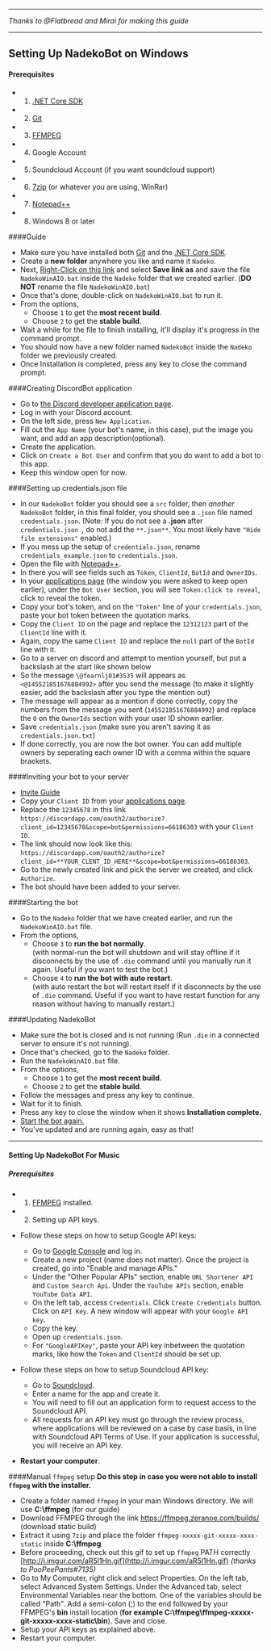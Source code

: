 ________________________________________________________________________________
*Thanks to @Flatbread and Mirai for making this guide*
________________________________________________________________________________

## Setting Up NadekoBot on Windows

#### Prerequisites 
- 1) [.NET Core SDK][.NET Core SDK]
- 2) [Git][Git]
- 3) [FFMPEG][FFMPEG] 
- 4) Google Account
- 5) Soundcloud Account (if you want soundcloud support)
- 6) [7zip][7zip] (or whatever you are using, WinRar)
- 7) [Notepad++][Notepad++]
- 8) Windows 8 or later

####Guide 
- Make sure you have installed both [Git][Git] and the [.NET Core SDK][.NET Core SDK].
- Create a **new folder** anywhere you like and name it `Nadeko`.
- Next, [Right-Click on this link](https://github.com/Kwoth/NadekoBotInstallerWin/raw/master/NadekoWinAIO.bat) and select **Save link as** and save the file `NadekoWinAIO.bat` inside the `Nadeko` folder that we created earlier. (**DO NOT** rename the file `NadekoWinAIO.bat`)
- Once that's done, double-click on `NadekoWinAIO.bat` to run it.
- From the options, 
	- Choose `1` to get the **most recent build**.
	- Choose `2` to get the **stable build**.
- Wait a while for the file to finish installing, it'll display it's progress in the command prompt.
- You should now have a new folder named `NadekoBot` inside the `Nadeko` folder we previously created.
- Once Installation is completed, press any key to close the command prompt.

####Creating DiscordBot application
- Go to [the Discord developer application page][DiscordApp].
- Log in with your Discord account.
- On the left side, press `New Application`.
- Fill out the `App Name` (your bot's name, in this case), put the image you want, and add an app description(optional).
- Create the application.
- Click on `Create a Bot User` and confirm that you do want to add a bot to this app.
- Keep this window open for now.

####Setting up credentials.json file
- In our `NadekoBot` folder you should see a `src` folder, then *another* `NadekoBot` folder, in this final folder, you should see a `.json` file named `credentials.json`. (Note: If you do not see a **.json** after `credentials.json `, do not add the `**.json**`. You most likely have `"Hide file extensions"` enabled.)
- If you mess up the setup of `credentials.json`, rename `credentials_example.json` to `credentials.json`.
- Open the file with [Notepad++][Notepad++].
- In there you will see fields such as `Token`, `ClientId`, `BotId` and `OwnerIDs`.
- In your [applications page][DiscordApp] (the window you were asked to keep open earlier), under the `Bot User` section, you will see `Token:click to reveal`, click to reveal the token.
- Copy your bot's token, and on the `"Token"` line of your `credentials.json`, paste your bot token between the quotation marks.
- Copy the `Client ID` on the page and replace the `12312123` part of the `ClientId` line with it.
- Again, copy the same `Client ID` and replace the `null` part of the `BotId` line with it.
- Go to a server on discord and attempt to mention yourself, but put a backslash at the start like shown below
- So the message `\@fearnlj01#3535` will appears as `<@145521851676884992>` after you send the message (to make it slightly easier, add the backslash after you type the mention out)
- The message will appear as a mention if done correctly, copy the numbers from the message you sent (`145521851676884992`) and replace the `0` on the `OwnerIds` section with your user ID shown earlier.
- Save `credentials.json` (make sure you aren't saving it as `credentials.json.txt`)
- If done correctly, you are now the bot owner. You can add multiple owners by seperating each owner ID with a comma within the square brackets.

####Inviting your bot to your server 
- [Invite Guide][Invite Guide]
- Copy your `Client ID` from your [applications page][DiscordApp].
- Replace the `12345678` in this link `https://discordapp.com/oauth2/authorize?client_id=12345678&scope=bot&permissions=66186303` with your `Client ID`.
- The link should now look like this: `https://discordapp.com/oauth2/authorize?client_id=**YOUR_CLENT_ID_HERE**&scope=bot&permissions=66186303`.
- Go to the newly created link and pick the server we created, and click `Authorize`.
- The bot should have been added to your server.

####Starting the bot
- Go to the `Nadeko` folder that we have created earlier, and run the `NadekoWinAIO.bat` file.
- From the options,
	- Choose `3` to **run the bot normally**.	
	(with normal-run the bot will shutdown and will stay offline if it disconnects by the use of `.die` command until you manually run it again. Useful if you want to test the bot.)
	- Choose `4` to **run the bot with auto restart**.	
	(with auto restart the bot will restart itself if it disconnects by the use of `.die` command. Useful if you want to have restart function for any reason without having to manually restart.)

####Updating NadekoBot
- Make sure the bot is closed and is not running (Run `.die` in a connected server to ensure it's not running).
- Once that's checked, go to the `Nadeko` folder.
- Run the `NadekoWinAIO.bat` file.
- From the options, 
	- Choose `1` to get the **most recent build**.
	- Choose `2` to get the **stable build**.
- Follow the messages and press any key to continue.
- Wait for it to finish. 
- Press any key to close the window when it shows **Installation complete.** 
- [Start the bot again.](http://nadekobot.readthedocs.io/en/1.0/guides/Windows%20Guide/#starting-the-bot)
- You've updated and are running again, easy as that!
________________________________________________________________________________

#### Setting Up NadekoBot For Music
##### Prerequisites
- 1) [FFMPEG][FFMPEG] installed.
- 2) Setting up API keys.

- Follow these steps on how to setup Google API keys:
    - Go to [Google Console][Google Console] and log in.
    - Create a new project (name does not matter). Once the project is created, go into "Enable and manage APIs."
    - Under the "Other Popular APIs" section, enable `URL Shortener API` and `Custom Search Api`. Under the `YouTube APIs` section, enable `YouTube Data API`.
    - On the left tab, access `Credentials`. Click `Create Credentials` button. Click on `API Key`. A new window will appear with your `Google API key`. 
    - Copy the key.
    - Open up `credentials.json`. 
    - For `"GoogleAPIKey"`, paste your API key inbetween the quotation marks, like how the `Token` and `ClientId` should be set up.
- Follow these steps on how to setup Soundcloud API key:
    - Go to [Soundcloud][Soundcloud]. 
    - Enter a name for the app and create it. 
    - You will need to fill out an application form to request access to the Soundcloud API.
    - All requests for an API key must go through the review process, where applications will be reviewed on a case by case basis, in line with Soundcloud API Terms of Use. If your application is successful, you will receive an API key. 
- **Restart your computer**.

####Manual `ffmpeg` setup 
**Do this step in case you were not able to install `ffmpeg` with the installer.**

- Create a folder named `ffmpeg` in your main Windows directory. We will use **C:\ffmpeg** (for our guide)
- Download FFMPEG through the link https://ffmpeg.zeranoe.com/builds/ (download static build)
- Extract it using `7zip` and place the folder `ffmpeg-xxxxx-git-xxxxx-xxxx-static` inside **C:\ffmpeg**
- Before proceeding, check out this gif to set up `ffmpeg` PATH correctly [http://i.imgur.com/aR5l1Hn.gif](http://i.imgur.com/aR5l1Hn.gif) *(thanks to PooPeePants#7135)*
- Go to My Computer, right click and select Properties. On the left tab, select Advanced System Settings. Under the Advanced tab, select Environmental Variables near the bottom. One of the variables should be called "Path". Add a semi-colon (;) to the end followed by your FFMPEG's **bin** install location (**for example C:\ffmpeg\ffmpeg-xxxxx-git-xxxxx-xxxx-static\bin**). Save and close.
- Setup your API keys as explained above.
- Restart your computer.

[.NET Core SDK]: https://www.microsoft.com/net/core#windowscmd
[Git]: https://git-scm.com/download/win
[WinInstaller]: https://github.com/Kwoth/NadekoBotInstallerWin/archive/master.zip
[FFMPEG]: https://github.com/Soundofdarkness/FFMPEG-Inst/releases
[7zip]: http://www.7-zip.org/download.html
[DiscordApp]: https://discordapp.com/developers/applications/me
[Notepad++]: https://notepad-plus-plus.org/
[Invite Guide]: http://discord.kongslien.net/guide.html
[Google Console]: https://console.developers.google.com
[Soundcloud]: https://soundcloud.com/you/apps/new
